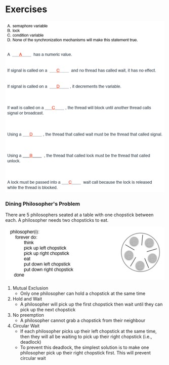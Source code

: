 # Exercises

![](../../.gitbook/assets/image%20%2837%29.png)

### Dining Philosopher's Problem

There are 5 philosophers seated at a table with one chopstick between each. A philosopher needs two chopsticks to eat. 

![Dining Philosopher&apos;s Problem](../../.gitbook/assets/image%20%2821%29.png)

1. Mutual Exclusion
   * Only one philosopher can hold a chopstick at the same time
2. Hold and Wait
   * A philosopher will pick up the first chopstick then wait until they can pick up the next chopstick
3. No preemption
   * A philosopher cannot grab a chopstick from their neighbour
4. Circular Wait
   * If each philosopher picks up their left chopstick at the same time, then they will all be waiting to pick up their right chopstick \(i.e., deadlock\)
   * To prevent this deadlock, the simplest solution is to make one philosopher pick up their right chopstick first. This will prevent circular wait

